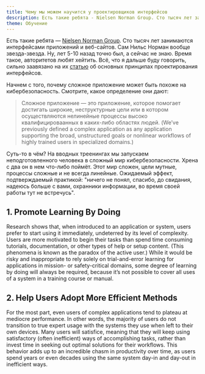 ```yaml
---
title: Чему мы можем научится у проектировщиков интерфейсов
description: Есть такие ребята - Nielsen Norman Group. Сто тысяч лет занимаются интерфейсами приложений и веб-сайтов. Сам Нильс Норман вообще звезда-звезда. Ну, лет 5-10 назад точно был, а сейчас не знаю. Время такое, былых авторитетов любят хейтить. Всё, что я дальше буду говорить, сильно заавязано на их статью об основных принципах проектирования интерфейсов.
theme: Обучение
---
```


Есть такие ребята &mdash; [Nielsen Norman Group](https://www.nngroup.com). Сто тысяч лет занимаются интерфейсами приложений и веб-сайтов. Сам Нильс Норман вообще звезда-звезда. Ну, лет 5-10 назад точно был, а сейчас не знаю. Время такое, авторитетов любят хейтить. Всё, что я дальше буду говорить, сильно заавязано на их [статью](https://www.nngroup.com/articles/complex-application-design/) об основных принципах проектирования интерфейсов.

Начнем с того, почему сложное приложение может быть похоже на кибербезопасность. Смотрите, какое определение они дают:

> Сложное приложение &mdash; это приложение, которое помогает достигать широкие, неструктурные цели или в котором осуществляются нелинейные процессы высоко квалифицироваанных в каких-либо областях людей. (We’ve previously defined a complex application as any application supporting the broad, unstructured goals or nonlinear workflows of highly trained users in specialized domains.)

Суть-то в чём? На вводных треенингах мы запускаем неподготовленного человека в сложный мир кибербезопасности. Хрена с два он в нем что-либо поймёт. Этот мир сложен, цели мутные, процессы сложные и не всегда линейные. Ожидаемый эффект, подтверждаемый практикой: "ничего не понял, спасибо, до свидания, надеюсь больше с вами, охранники информации, во время своей работы тут не встречусь".

## 1. Promote Learning By Doing

Research shows that, when introduced to an application or system, users prefer to start using it immediately, undeterred by its level of complexity. Users are more motivated to begin their tasks than spend time consuming tutorials, documentation, or other types of help or setup content. (This phenomena is known as the paradox of the active user.) While it would be risky and inappropriate to rely solely on trial-and-error learning for applications in mission- or safety-critical domains, some degree of learning by doing will always be required, because it’s not possible to cover all uses of a system in a training course or manual.

## 2. Help Users Adopt More Efficient Methods

For the most part, even users of complex applications tend to plateau at mediocre performance. In other words, the majority of users do not transition to true expert usage with the systems they use when left to their own devices. Many users will satisfice, meaning that they will keep using satisfactory (often inefficient) ways of accomplishing tasks, rather than invest time in seeking out optimal solutions for their workflows. This behavior adds up to an incredible chasm in productivity over time, as users spend years or even decades using the same system day-in and day-out in inefficient ways.
